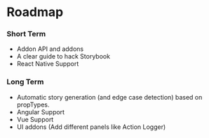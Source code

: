 # Roadmap

### Short Term

-   Addon API and addons
-   A clear guide to hack Storybook
-   React Native Support

### Long Term

-   Automatic story generation (and edge case detection) based on propTypes.
-   Angular Support
-   Vue Support
-   UI addons (Add different panels like Action Logger)
